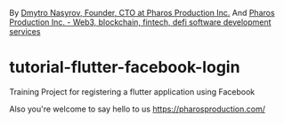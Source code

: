 By [Dmytro Nasyrov, Founder, CTO at Pharos Production Inc.](https://www.linkedin.com/in/dmytronasyrov/)
And [Pharos Production Inc. - Web3, blockchain, fintech, defi software development services](https://pharosproduction.com)

# tutorial-flutter-facebook-login

Training Project for registering a flutter application using Facebook

Also you're welcome to say hello to us https://pharosproduction.com/
